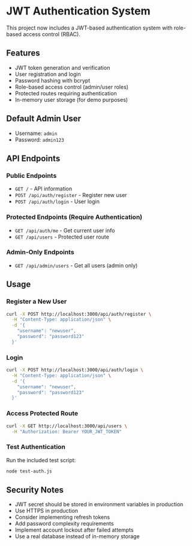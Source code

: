 # JWT Authentication System

This project now includes a JWT-based authentication system with role-based access control (RBAC).

## Features

- JWT token generation and verification
- User registration and login
- Password hashing with bcrypt
- Role-based access control (admin/user roles)
- Protected routes requiring authentication
- In-memory user storage (for demo purposes)

## Default Admin User

- Username: `admin`
- Password: `admin123`

## API Endpoints

### Public Endpoints

- `GET /` - API information
- `POST /api/auth/register` - Register new user
- `POST /api/auth/login` - User login

### Protected Endpoints (Require Authentication)

- `GET /api/auth/me` - Get current user info
- `GET /api/users` - Protected user route

### Admin-Only Endpoints

- `GET /api/admin/users` - Get all users (admin only)

## Usage

### Register a New User

```bash
curl -X POST http://localhost:3000/api/auth/register \
  -H "Content-Type: application/json" \
  -d '{
    "username": "newuser",
    "password": "password123"
  }'
```

### Login

```bash
curl -X POST http://localhost:3000/api/auth/login \
  -H "Content-Type: application/json" \
  -d '{
    "username": "newuser",
    "password": "password123"
  }'
```

### Access Protected Route

```bash
curl -X GET http://localhost:3000/api/users \
  -H "Authorization: Bearer YOUR_JWT_TOKEN"
```

### Test Authentication

Run the included test script:

```bash
node test-auth.js
```

## Security Notes

- JWT secret should be stored in environment variables in production
- Use HTTPS in production
- Consider implementing refresh tokens
- Add password complexity requirements
- Implement account lockout after failed attempts
- Use a real database instead of in-memory storage